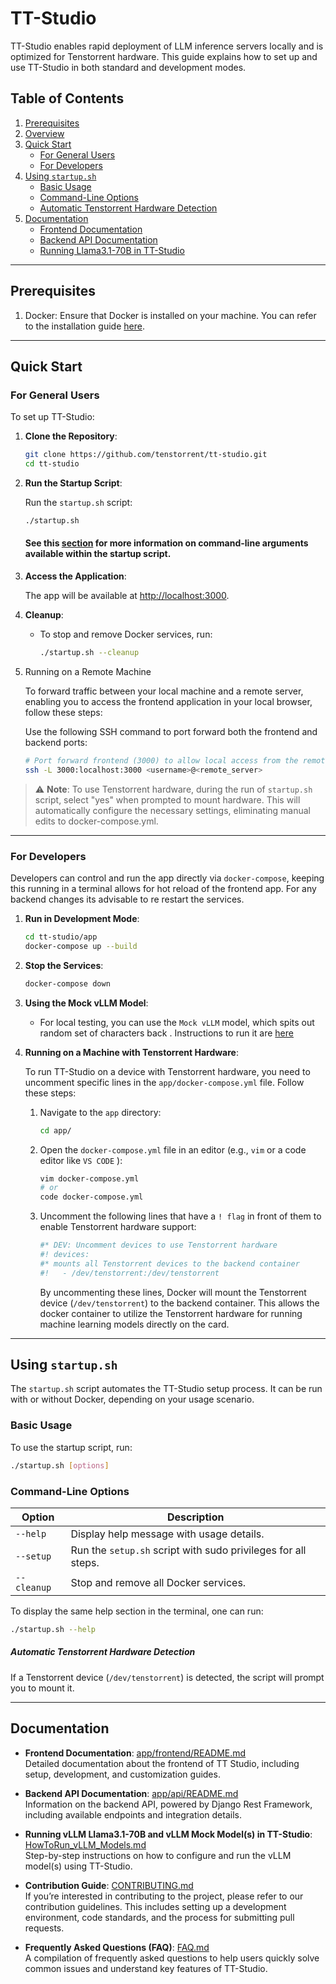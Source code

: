# TT-Studio

TT-Studio enables rapid deployment of LLM inference servers locally and is optimized for Tenstorrent hardware. This guide explains how to set up and use TT-Studio in both standard and development modes.

## Table of Contents

1. [Prerequisites](#prerequisites)
2. [Overview](#overview)
3. [Quick Start](#quick-start)
   - [For General Users](#for-general-users)
   - [For Developers](#for-developers)
4. [Using `startup.sh`](#using-startupsh)
   - [Basic Usage](#basic-usage)
   - [Command-Line Options](#command-line-options)
   - [Automatic Tenstorrent Hardware Detection](#automatic-tenstorrent-hardware-detection)
5. [Documentation](#documentation)
   - [Frontend Documentation](#frontend-documentation)
   - [Backend API Documentation](#backend-api-documentation)
   - [Running Llama3.1-70B in TT-Studio](#running-llama31-70b-in-tt-studio)


---
## Prerequisites
1. Docker: Ensure that Docker is installed on your machine. You can refer to the installation guide [here](https://docs.docker.com/engine/install/).

---
## Quick Start

### For General Users

To set up TT-Studio:

1. **Clone the Repository**:

   ```bash
   git clone https://github.com/tenstorrent/tt-studio.git
   cd tt-studio
   ```

2. **Run the Startup Script**:

   Run the `startup.sh` script:

   ```bash
   ./startup.sh
   ```

   #### See this [section](#command-line-options) for more information on command-line arguments available within the startup script.

3. **Access the Application**:

   The app will be available at [http://localhost:3000](http://localhost:3000).

4. **Cleanup**:
   - To stop and remove Docker services, run:
     ```bash
     ./startup.sh --cleanup
     ```
5. Running on a Remote Machine

   To forward traffic between your local machine and a remote server, enabling you to access the frontend application in your local browser, follow these steps:

   Use the following SSH command to port forward both the frontend and backend ports:

   ```bash
   # Port forward frontend (3000) to allow local access from the remote server
   ssh -L 3000:localhost:3000 <username>@<remote_server>
   ```

> ⚠️ **Note**: To use Tenstorrent hardware, during the run of `startup.sh` script, select "yes" when prompted to mount hardware. This will automatically configure the necessary settings, eliminating manual edits to docker-compose.yml.
---

### For Developers

Developers can control and run the app directly via `docker-compose`, keeping this running in a terminal allows for hot reload of the frontend app. For any backend changes its advisable to re restart the services.

1.  **Run in Development Mode**:

    ```bash
    cd tt-studio/app
    docker-compose up --build
    ```

2.  **Stop the Services**:

    ```bash
    docker-compose down
    ```

3.  **Using the Mock vLLM Model**:
    - For local testing, you can use the `Mock vLLM` model, which spits out random set of characters back . Instructions to run it are [here](HowToRun_vLLM_Models.md)  


4.  **Running on a Machine with Tenstorrent Hardware**:

    To run TT-Studio on a device with Tenstorrent hardware, you need to uncomment specific lines in the `app/docker-compose.yml` file. Follow these steps:

    1.  Navigate to the `app` directory:

        ```bash
        cd app/
        ```

    2.  Open the `docker-compose.yml` file in an editor (e.g., `vim` or a code editor like `VS CODE` ):

        ```bash
        vim docker-compose.yml
        # or
        code docker-compose.yml
        ```

    3.  Uncomment the following lines that have a `! flag` in front of them to enable Tenstorrent hardware support:
        ```yaml
        #* DEV: Uncomment devices to use Tenstorrent hardware
        #! devices:
        #* mounts all Tenstorrent devices to the backend container
        #!   - /dev/tenstorrent:/dev/tenstorrent
        ```
        By uncommenting these lines, Docker will mount the Tenstorrent device (`/dev/tenstorrent`) to the backend container. This allows the docker container to utilize the Tenstorrent hardware for running machine learning models directly on the card.

---

## Using `startup.sh`

The `startup.sh` script automates the TT-Studio setup process. It can be run with or without Docker, depending on your usage scenario.

### Basic Usage

To use the startup script, run:

```bash
./startup.sh [options]
```

### Command-Line Options

| Option          | Description                                                   |
| --------------- | ------------------------------------------------------------- |
| `--help`        | Display help message with usage details.                      |
| `--setup`       | Run the `setup.sh` script with sudo privileges for all steps. |
| `--cleanup`     | Stop and remove all Docker services.                          |

To display the same help section in the terminal, one can run:

```bash
./startup.sh --help
```
##### Automatic Tenstorrent Hardware Detection

If a Tenstorrent device (`/dev/tenstorrent`) is detected, the script will prompt you to mount it.

---

## Documentation

- **Frontend Documentation**: [app/frontend/README.md](app/frontend/README.md)  
  Detailed documentation about the frontend of TT Studio, including setup, development, and customization guides.

- **Backend API Documentation**: [app/api/README.md](app/api/README.md)  
  Information on the backend API, powered by Django Rest Framework, including available endpoints and integration details.

- **Running vLLM Llama3.1-70B and vLLM Mock Model(s) in TT-Studio**: [HowToRun_vLLM_Models.md](HowToRun_vLLM_Models.md)  
  Step-by-step instructions on how to configure and run the vLLM model(s) using TT-Studio.

- **Contribution Guide**: [CONTRIBUTING.md](CONTRIBUTING.md)  
  If you’re interested in contributing to the project, please refer to our contribution guidelines. This includes setting up a development environment, code standards, and the process for submitting pull requests.

- **Frequently Asked Questions (FAQ)**: [FAQ.md](FAQ.md)  
  A compilation of frequently asked questions to help users quickly solve common issues and understand key features of TT-Studio.

